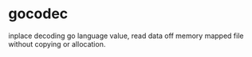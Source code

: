 # gocodec

inplace decoding go language value, read data off memory mapped file without copying or allocation.
